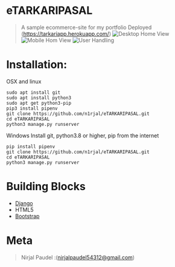 # eTARKARIPASAL
>A sample ecommerce-site for my portfolio
>Deployed (https://tarkariapp.herokuapp.com/)
![Desktop Home View](/assests/screenshots/screenshots1.PNG)
![Mobile Hom View](/assests/screenshots/screenshots2.PNG)
![User Handling](/assests/screenshots/screenshots3.PNG)


# Installation:
OSX and linux
```terminal
sudo apt install git 
sudo apt install python3
sudo apt get python3-pip
pip3 install pipenv
git clone https://github.com/n1rjal/eTARKARIPASAL.git
cd eTARKARIPASAL
python3 manage.py runserver
```

Windows
Install git, python3.8 or higher, pip from the internet
```terminal
pip install pipenv
git clone https://github.com/n1rjal/eTARKARIPASAL.git
cd eTARKARIPASAL
python3 manage.py runserver
```

# Building Blocks
* [Django](https://github.com/django/django)
* HTML5
* [Bootstrap](https://github.com/twbs/bootstrap)

# Meta
> Nirjal Paudel :(nirjalpaudel54312@gmail.com)